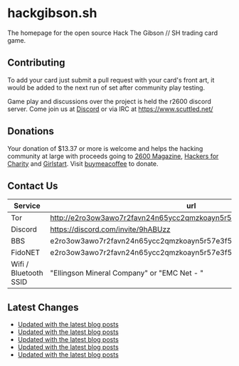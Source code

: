 # hackgibson.sh
The homepage for the open source Hack The Gibson // SH trading card game.


## Contributing

To add your card just submit a pull request with your card's front art, it would be added to the next run of set after community play testing.

Game play and discussions over the project is held the r2600 discord server. Come join us at [Discord](https://discord.com/invite/9hABUzz) or via IRC at https://www.scuttled.net/


## Donations

Your donation of $13.37 or more is welcome and helps the hacking community at large with proceeds going to [2600 Magazine](https://2600.com/), [Hackers for Charity](https://hackersforcharity.org) and [Girlstart](https://girlstart.org).  Visit [buymeacoffee](https://www.buymeacoffee.com/hackgibson.sh) to donate.


## Contact Us

Service | url
-|-
Tor | http://e2ro3ow3awo7r2favn24n65ycc2qmzkoayn5r57e3f56nvjwdcgg32ad.onion
Discord | https://discord.com/invite/9hABUzz
BBS | e2ro3ow3awo7r2favn24n65ycc2qmzkoayn5r57e3f56nvjwdcgg32ad.onion:23
FidoNET | e2ro3ow3awo7r2favn24n65ycc2qmzkoayn5r57e3f56nvjwdcgg32ad.onion:24554
Wifi / Bluetooth SSID | "Ellingson Mineral Company" or "EMC Net - <fidonet address>"

## Latest Changes
<!-- BLOG-POST-LIST:START -->
- [Updated with the latest blog posts](https://github.com/DFW2600/hackgibson.sh/commit/87481705ad01d4a9601956babc22a1ec52c25ae0)
- [Updated with the latest blog posts](https://github.com/DFW2600/hackgibson.sh/commit/9568e44add3ac72183a9edaadfec1b6b076f6073)
- [Updated with the latest blog posts](https://github.com/DFW2600/hackgibson.sh/commit/5b484b6fe31936f7f8f7407217ac88a443d0537d)
- [Updated with the latest blog posts](https://github.com/DFW2600/hackgibson.sh/commit/2509eca7f0b2ceddad9c44687fd56d7991086286)
- [Updated with the latest blog posts](https://github.com/DFW2600/hackgibson.sh/commit/78ce41b5eb719fcad7c4b2e4733f2a4ea6370dab)
<!-- BLOG-POST-LIST:END -->
